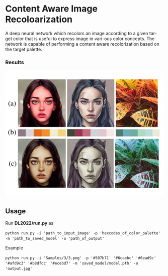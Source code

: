 
# Content Aware Image Recoloarization
A deep neural network  which recolors an image according to a given tar-
get color that is useful to express image in vari-ous color concepts. The network is capable of
performing a content aware recolorization based on the target palette. 

### Results
![Results](/Dl2022/Samples/results.jpg)



## Usage
Run __DL2022/run.py__ as

`python run.py -i 'path_to_input_image' -p 'hexcodes_of_color_palette' -m 'path_to_saved_model' -o 'path_of_output'`

Example

`python run.py -i 'Samples/3/3.png' -p '#507b71' '#6caebc' '#6ead9c' '#afd9c3' '#b8dfdc' '#ecebd7' -m 'saved_model/model.pth' -o 'output.jpg'`


